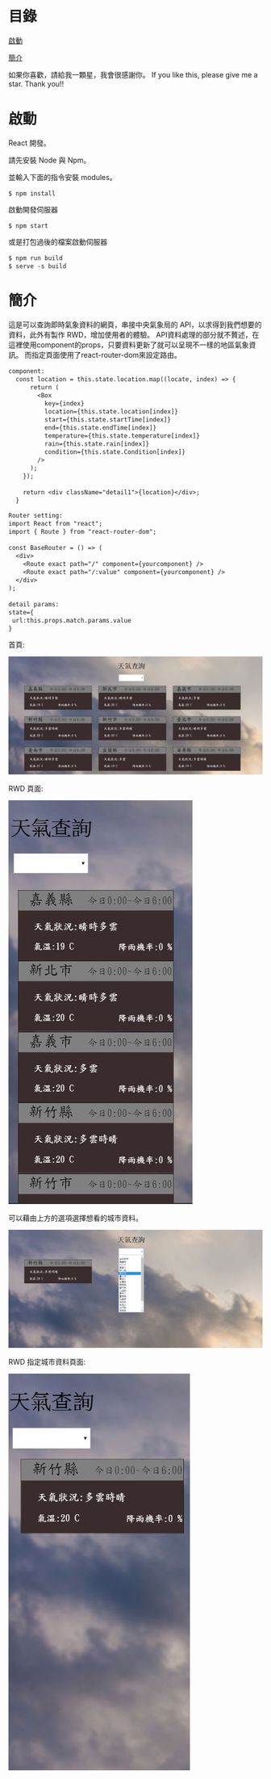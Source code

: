 # 目錄

[啟動](#啟動)

[簡介](#簡介)

如果你喜歡，請給我一顆星，我會很感謝你。
If you like this, please give me a star. Thank you!!

# 啟動

React 開發。

請先安裝 Node 與 Npm。

並輸入下面的指令安裝 modules。

```
$ npm install
```

啟動開發伺服器

```
$ npm start
```

或是打包過後的檔案啟動伺服器

```
$ npm run build
$ serve -s build
```

# 簡介

這是可以查詢即時氣象資料的網頁，串接中央氣象局的 API，以求得到我們想要的資料，此外有製作 RWD，增加使用者的體驗。
API資料處理的部分就不贅述，在這裡使用component的props，只要資料更新了就可以呈現不一樣的地區氣象資訊。
而指定頁面使用了react-router-dom來設定路由。


```
component:
  const location = this.state.location.map((locate, index) => {
      return (
        <Box
          key={index}
          location={this.state.location[index]}
          start={this.state.startTime[index]}
          end={this.state.endTime[index]}
          temperature={this.state.temperature[index]}
          rain={this.state.rain[index]}
          condition={this.state.Condition[index]}
        />
      );
    });

    return <div className="detail1">{location}</div>;
  }

```

```
Router setting:
import React from "react";
import { Route } from "react-router-dom";

const BaseRouter = () => (
  <div>
    <Route exact path="/" component={yourcomponent} />
    <Route exact path="/:value" component={yourcomponent} />
  </div>
);

detail params: 
state={
 url:this.props.match.params.value
}

```

首頁:

<img src='https://raw.githubusercontent.com/tsen1220/ReactRWDTaiwanWeatherSearch/master/introimage/Home.jpg' alt=''>

RWD 頁面:

<img src='https://raw.githubusercontent.com/tsen1220/ReactRWDTaiwanWeatherSearch/master/introimage/RWDHome.jpg' alt=''>

可以藉由上方的選項選擇想看的城市資料。

<img src='https://raw.githubusercontent.com/tsen1220/ReactRWDTaiwanWeatherSearch/master/introimage/Detail.jpg' alt=''>

RWD 指定城市資料頁面:

<img src='https://raw.githubusercontent.com/tsen1220/ReactRWDTaiwanWeatherSearch/master/introimage/RWDDetail.jpg' alt=''>
